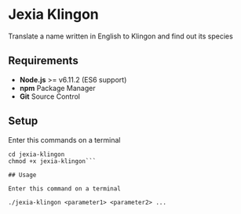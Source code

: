 # Jexia Klingon

Translate a name written in English to Klingon and find out its species

## Requirements

* **Node.js** >= v6.11.2 (ES6 support)
* **npm** Package Manager
* **Git** Source Control

## Setup

Enter this commands on a terminal

```git clone https://github.com/efvi/jexia-klingon.git
cd jexia-klingon
chmod +x jexia-klingon```

## Usage

Enter this command on a terminal

./jexia-klingon <parameter1> <parameter2> ...